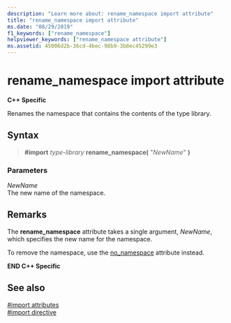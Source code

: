 ```yaml
---
description: "Learn more about: rename_namespace import attribute"
title: "rename_namespace import attribute"
ms.date: "08/29/2019"
f1_keywords: ["rename_namespace"]
helpviewer_keywords: ["rename_namespace attribute"]
ms.assetid: 45006d2b-36cd-4bec-98b9-3b8ec45299e3
---
```

# rename_namespace import attribute

**C++ Specific**

Renames the namespace that contains the contents of the type library.

## Syntax

> **#import** *type-library* **rename_namespace(** "*NewName*" **)**

### Parameters

*NewName*\
The new name of the namespace.

## Remarks

The **rename_namespace** attribute takes a single argument, *NewName*, which specifies the new name for the namespace.

To remove the namespace, use the [no_namespace](../preprocessor/no-namespace.md) attribute instead.

**END C++ Specific**

## See also

[#import attributes](../preprocessor/hash-import-attributes-cpp.md)\
[#import directive](../preprocessor/hash-import-directive-cpp.md)
